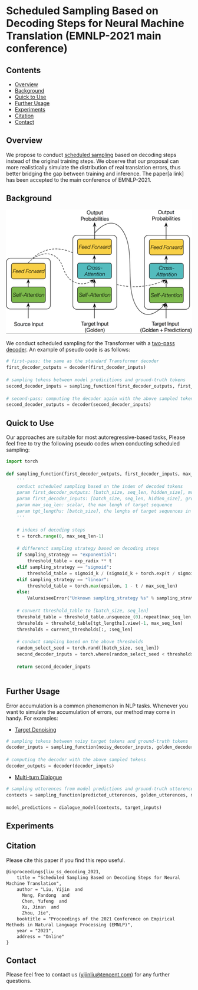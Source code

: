 # Scheduled Sampling Based on Decoding Steps for Neural Machine Translation (EMNLP-2021 main conference)

## Contents

* [Overview](#overview)
* [Background](#background)
* [Quick to Use](#quick-to-use)
* [Further Usage](#further-usage)
* [Experiments](#experiments)
* [Citation](#citation)
* [Contact](#contact)



## Overview

We propose to conduct [scheduled sampling](https://proceedings.neurips.cc/paper/2015/file/e995f98d56967d946471af29d7bf99f1-Paper.pdf) based on decoding steps instead of the original training steps. We observe that our proposal can more realistically simulate the distribution of real translation errors, thus better bridging the gap between training and inference. The paper[a link] has been accepted to the main conference of EMNLP-2021.


## Background

<p align="center">
  <img src="https://github.com/Adaxry/ss_on_decoding_steps/blob/main/figures/ss_for_transformer.png" alt="fastText" width="600"/>
</p>

We conduct scheduled sampling for the Transformer with a [two-pass decoder](https://aclanthology.org/P19-2049/). An example of pseudo code is as follows:    
```python
# first-pass: the same as the standard Transformer decoder
first_decoder_outputs = decoder(first_decoder_inputs)

# sampling tokens between model predicitions and ground-truth tokens
second_decoder_inputs = sampling_function(first_decoder_outputs, first_decoder_inputs)

# second-pass: computing the decoder again with the above sampled tokens
second_decoder_outputs = decoder(second_decoder_inputs)

```

## Quick to Use

Our approaches are suitable for most autoregressive-based tasks, Please feel free to try the following pseudo codes when conducting scheduled sampling:


```python
import torch

def sampling_function(first_decoder_outputs, first_decoder_inputs, max_seq_len, tgt_lengths)
    '''
    conduct scheduled sampling based on the index of decoded tokens 
    param first_decoder_outputs: [batch_size, seq_len, hidden_size], model prediections 
    param first_decoder_inputs: [batch_size, seq_len, hidden_size], ground-truth target tokens
    param max_seq_len: scalar, the max lengh of target sequence
    param tgt_lengths: [batch_size], the lenghs of target sequences in a mini-batch
    '''

    # indexs of decoding steps
    t = torch.range(0, max_seq_len-1)

    # differenct sampling strategy based on decoding steps
    if sampling_strategy == "exponential":
        threshold_table = exp_radix ** t  
    elif sampling_strategy == "sigmoid":
        threshold_table = sigmoid_k / (sigmoid_k + torch.exp(t / sigmoid_k ))
    elif sampling_strategy == "linear":        
        threshold_table = torch.max(epsilon, 1 - t / max_seq_len)
    else:
        ValuraiseeError("Unknown sampling_strategy %s" % sampling_strategy)

    # convert threshold_table to [batch_size, seq_len]
    threshold_table = threshold_table.unsqueeze_(0).repeat(max_seq_len, 1).tril()
    thresholds = threshold_table[tgt_lengths].view(-1, max_seq_len)
    thresholds = current_thresholds[:, :seq_len]

    # conduct sampling based on the above thresholds
    random_select_seed = torch.rand([batch_size, seq_len]) 
    second_decoder_inputs = torch.where(random_select_seed < thresholds, first_decoder_inputs, first_decoder_outputs)

    return second_decoder_inputs
    
```
## Further Usage

Error accumulation is a common phenomenon in NLP tasks. Whenever you want to simulate the accumulation of errors, our method may come in handy. For examples:

+ [Target Denoising](http://www.statmt.org/wmt20/pdf/2020.wmt-1.24.pdf)

```python
# sampling tokens between noisy target tokens and ground-truth tokens
decoder_inputs = sampling_function(noisy_decoder_inputs, golden_decoder_inputs, max_seq_len, tgt_lengths)

# computing the decoder with the above sampled tokens
decoder_outputs = decoder(decoder_inputs)

```

+ [Multi-turn Dialogue](https://arxiv.org/abs/1506.08909)

```python
# sampling utterences from model predictions and ground-truth utterences
contexts = sampling_function(predicted_utterences, golden_utterences, max_turns, current_turns)

model_predictions = dialogue_model(contexts, target_inputs)
```


## Experiments



## Citation
Please cite this paper if you find this repo useful.
```
@inproceedings{liu_ss_decoding_2021,
    title = "Scheduled Sampling Based on Decoding Steps for Neural Machine Translation",
    author = "Liu, Yijin  and
      Meng, Fandong  and
      Chen, Yufeng  and
      Xu, Jinan  and
      Zhou, Jie",
    booktitle = "Proceedings of the 2021 Conference on Empirical Methods in Natural Language Processing (EMNLP)",
    year = "2021",
    address = "Online"
}
```

## Contact
Please feel free to contact us (yijinliu@tencent.com) for any further questions.


